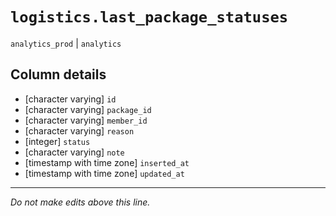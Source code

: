 # `logistics.last_package_statuses`
`analytics_prod` | `analytics`

## Column details
* [character varying] `id`
* [character varying] `package_id`
* [character varying] `member_id`
* [character varying] `reason`
* [integer]   `status`
* [character varying] `note`
* [timestamp with time zone] `inserted_at`
* [timestamp with time zone] `updated_at`

-------------------------------------------------------------------------------
*Do not make edits above this line.*
